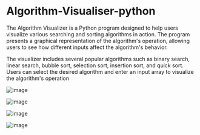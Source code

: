 # Algorithm-Visualiser-python

The Algorithm Visualizer is a Python program designed to help users visualize various searching and sorting algorithms in action. The program presents a graphical representation of the algorithm's operation, allowing users to see how different inputs affect the algorithm's behavior.

The visualizer includes several popular algorithms such as binary search, linear search, bubble sort, selection sort, insertion sort, and quick sort. Users can select the desired algorithm and enter an input array to visualize the algorithm's operation 

![image](https://user-images.githubusercontent.com/95400068/224226548-32406e0d-f321-40a1-afe0-55400b9bad86.png)

![image](https://user-images.githubusercontent.com/95400068/224226601-6b75cec9-e5eb-4ebd-978d-bb616036eb8f.png)

![image](https://user-images.githubusercontent.com/95400068/224226619-04a2b2a4-a507-460e-b6c7-598a0321033e.png)

![image](https://user-images.githubusercontent.com/95400068/224226626-3feac238-3c15-4f94-a01f-952d514e712e.png)
